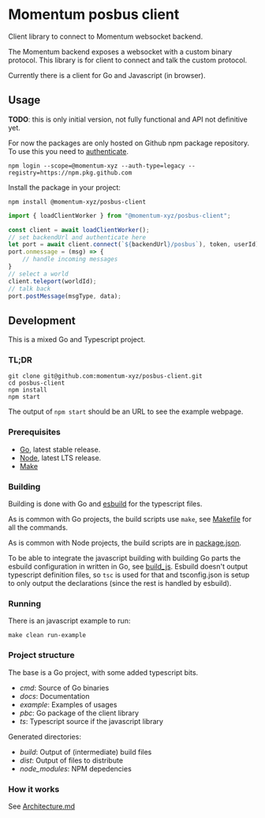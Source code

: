 # Momentum posbus client

Client library to connect to Momentum websocket backend.

The Momentum backend exposes a websocket with a custom binary protocol. This library is for client to connect and talk the custom protocol.

Currently there is a client for Go and Javascript (in browser).

## Usage

**TODO**: this is only initial version, not fully functional and API not definitive yet.

For now the packages are only hosted on Github npm package repository.
To use this you need to [authenticate](https://docs.github.com/en/packages/working-with-a-github-packages-registry/working-with-the-npm-registry#authenticating-to-github-packages).

```shell
npm login --scope=@momentum-xyz --auth-type=legacy --registry=https://npm.pkg.github.com
```

Install the package in your project:

```shell
npm install @momentum-xyz/posbus-client
```

```typescript
import { loadClientWorker } from "@momentum-xyz/posbus-client";

const client = await loadClientWorker();
// set backendUrl and authenticate here
let port = await client.connect(`${backendUrl}/posbus`), token, userId);
port.onmessage = (msg) => {
    // handle incoming messages
}
// select a world
client.teleport(worldId);
// talk back
port.postMessage(msgType, data);
```

## Development

This is a mixed Go and Typescript project.

### TL;DR

```shell
git clone git@github.com:momentum-xyz/posbus-client.git
cd posbus-client
npm install
npm start
```

The output of `npm start` should be an URL to see the example webpage.

### Prerequisites

- [Go](https://go.dev/), latest stable release.
- [Node](https://nodejs.org/), latest LTS release.
- [Make](https://www.gnu.org/software/make/)

### Building

Building is done with Go and [esbuild](https://esbuild.github.io/) for the typescript files.

As is common with Go projects, the build scripts use `make`, see [Makefile](./Makefile) for all the commands.

As is common with Node projects, the build scripts are in [package.json](./package.json).

To be able to integrate the javascript building with building Go parts the esbuild configuration in written in Go, see [build_js](./cmd/build_js/main.go).
Esbuild doesn't output typescript definition files, so `tsc` is used for that and tsconfig.json is setup to only output the declarations (since the rest is handled by esbuild).

### Running

There is an javascript example to run:

```shell
make clean run-example
```

### Project structure

The base is a Go project, with some added typescript bits.

- _cmd_: Source of Go binaries
- _docs_: Documentation
- _example_: Examples of usages
- _pbc_: Go package of the client library
- _ts_: Typescript source if the javascript library

Generated directories:

- _build_: Output of (intermediate) build files
- _dist_: Output of files to distribute
- _node_modules_: NPM depedencies

### How it works

See [Architecture.md](./docs/architecture.md)
